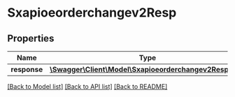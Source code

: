 # Sxapioeorderchangev2Resp

## Properties
Name | Type | Description | Notes
------------ | ------------- | ------------- | -------------
**response** | [**\Swagger\Client\Model\Sxapioeorderchangev2Response**](Sxapioeorderchangev2Response.md) |  | [optional] 

[[Back to Model list]](../README.md#documentation-for-models) [[Back to API list]](../README.md#documentation-for-api-endpoints) [[Back to README]](../README.md)


